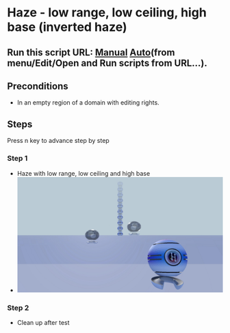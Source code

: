 # Haze - low range, low ceiling, high base (inverted haze)
## Run this script URL: [Manual](./test.js?raw=true)   [Auto](./testAuto.js?raw=true)(from menu/Edit/Open and Run scripts from URL...).

## Preconditions
- In an empty region of a domain with editing rights.

## Steps
Press n key to advance step by step

### Step 1
- Haze with low range, low ceiling and high base
- ![](./ExpectedImage_00000.png)
### Step 2
- Clean up after test
